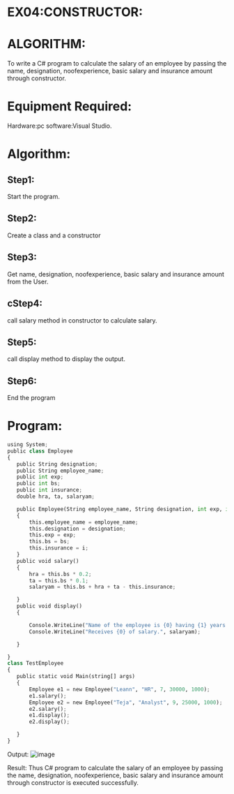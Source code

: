 # EX04:CONSTRUCTOR:

# ALGORITHM:
To write a C# program to calculate the salary of an employee by passing the name, designation, noofexperience, basic salary and insurance amount through constructor.

# Equipment Required:
Hardware:pc software:Visual Studio.
# Algorithm:
## Step1:
Start the program.

## Step2:
Create a class and a constructor

## Step3:
Get name, designation, noofexperience, basic salary and insurance amount from the User.

## cStep4:
call salary method in constructor to calculate salary.

## Step5:
call display method to display the output.

## Step6:
End the program

# Program:
```python
using System;
public class Employee
{
   public String designation;
   public String employee_name;
   public int exp;
   public int bs;
   public int insurance;
   double hra, ta, salaryam;

   public Employee(String employee_name, String designation, int exp, int bs, int i)
   {
       this.employee_name = employee_name;
       this.designation = designation;
       this.exp = exp;
       this.bs = bs;
       this.insurance = i;
   }
   public void salary()
   {
       hra = this.bs * 0.2;
       ta = this.bs * 0.1;
       salaryam = this.bs + hra + ta - this.insurance;

   }
   public void display()
   {

       Console.WriteLine("Name of the employee is {0} having {1} years of experience,working as {2}", this.employee_name, this.exp, this.designation);
       Console.WriteLine("Receives {0} of salary.", salaryam);

   }

}
class TestEmployee
{
   public static void Main(string[] args)
   {
       Employee e1 = new Employee("Leann", "HR", 7, 30000, 1000);
       e1.salary();
       Employee e2 = new Employee("Teja", "Analyst", 9, 25000, 1000);
       e2.salary();
       e1.display();
       e2.display();

   }
}
```
Output:
![image](https://github.com/haritha-venkat/Ex04-Constructor/assets/121285701/bec80bf6-926f-411a-bb6c-57b10db0d061)


Result:
Thus C# program to calculate the salary of an employee by passing the name, designation, noofexperience, basic salary and insurance amount through constructor is executed successfully.

